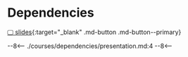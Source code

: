 # Dependencies

[🖵 slides](./presentation.html){:target="_blank" .md-button .md-button--primary}

--8<--
./courses/dependencies/presentation.md:4
--8<--


